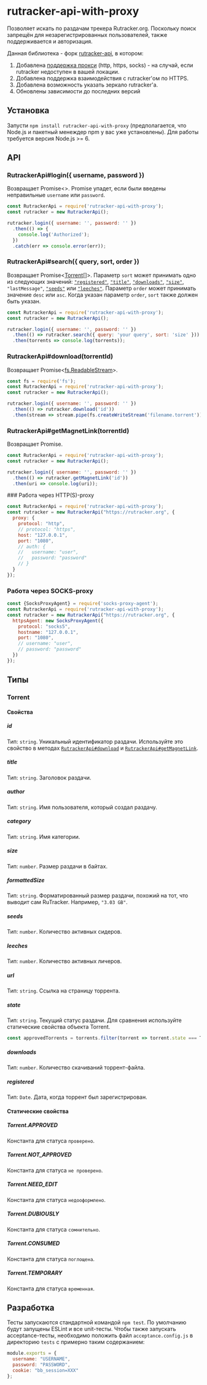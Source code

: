 # rutracker-api-with-proxy
Позволяет искать по раздачам трекера Rutracker.org. Поскольку поиск запрещён для незарегистрированных пользователей, также поддерживаетcя и авторизация.

Данная библиотека - форк [rutracker-api](https://www.npmjs.com/package/rutracker-api), в котором:
1. Добавлена [поддержка прокси](#proxy) (http, https, socks) - на случай, если rutracker недоступен в вашей локации.
2. Добавлена поддержка взаимодействия с rutracker'ом по HTTPS.
3. Добавлена возможность указать зеркало rutracker'а.
4. Обновлены зависимости до последних версий

## Установка
Запусти ```npm install rutracker-api-with-proxy``` (предполагается, что Node.js и пакетный менеждер npm у вас уже установлены). Для работы требуется версия Node.js >= 6.

## API

### RutrackerApi#login({ username, password })
Возвращает Promise<>. Promise упадет, если были введены неправильные `username` или `password`.

```js
const RutrackerApi = require('rutracker-api-with-proxy');
const rutracker = new RutrackerApi();

rutracker.login({ username: '', password: '' })
  .then(() => {
    console.log('Authorized');
  })
  .catch(err => console.error(err));
```

### RutrackerApi#search({ query, sort, order })
Возвращает Promise<[Torrent](#torrent)[]>. Параметр `sort` может принимать одно из следующих значений: [`"registered"`](#registered), [`"title"`](#title), [`"downloads"`](#downloads), [`"size"`](#size), `"lastMessage"`, [`"seeds"`](#seeds) или [`"leeches"`](#leeches). Параметр `order` может принимать значение `desc` или `asc`. Когда указан параметр `order`, `sort` также должен быть указан.

```js
const RutrackerApi = require('rutracker-api-with-proxy');
const rutracker = new RutrackerApi();

rutracker.login({ username: '', password: '' })
  .then(() => rutracker.search({ query: 'your query', sort: 'size' }))
  .then(torrents => console.log(torrents));
```

### RutrackerApi#download(torrentId)
Возвращает Promise<[fs.ReadableStream](https://nodejs.org/api/stream.html#stream_readable_streams)>.

```js
const fs = require('fs');
const RutrackerApi = require('rutracker-api-with-proxy');
const rutracker = new RutrackerApi();

rutracker.login({ username: '', password: '' })
  .then(() => rutracker.download('id'))
  .then(stream => stream.pipe(fs.createWriteStream('filename.torrent')));
```

### RutrackerApi#getMagnetLink(torrentId)
Возвращает Promise<string>.

```js
const RutrackerApi = require('rutracker-api-with-proxy');
const rutracker = new RutrackerApi();

rutracker.login({ username: '', password: '' })
  .then(() => rutracker.getMagnetLink('id'))
  .then(uri => console.log(uri));
```

<a name="proxy"/>
### Работа через HTTP(S)-proxy

```js
const RutrackerApi = require('rutracker-api-with-proxy');
const rutracker = new RutrackerApi("https://rutracker.org", {
  proxy: {
    protocol: "http",
    // protocol: "https",
    host: "127.0.0.1",
    port: "1080",
    // auth: {
    //   username: "user",
    //   password: "password"
    // }
  }
});
```

### Работа через SOCKS-proxy

```js
const {SocksProxyAgent} = require('socks-proxy-agent');
const RutrackerApi = require('rutracker-api-with-proxy');
const rutracker = new RutrackerApi("https://rutracker.org", {
  httpsAgent: new SocksProxyAgent({
    protocol: "socks5",
    hostname: "127.0.0.1",
    port: "1080",
    // username: "user",
    // password: "password"
  })
});
```


## Типы

### Torrent

#### Свойства

##### id
Тип: `string`. Уникальный идентификатор раздачи. Используйте это свойство в методах [`RutrackerApi#download`](#rutrackerapidownloadtorrentid) и [`RutrackerApi#getMagnetLink`](#rutrackerapigetmagnetlinktorrentid).

##### title
Тип: `string`. Заголовок раздачи.

##### author
Тип: `string`. Имя пользователя, который создал раздачу.

##### category
Тип: `string`. Имя категории.

##### size
Тип: `number`. Размер раздачи в байтах.

##### formattedSize
Тип: `string`. Форматированный размер раздачи, похожий на тот, что выводит сам RuTracker. Например, `"3.03 GB"`.

##### seeds
Тип: `number`. Количество активных сидеров.

##### leeches
Тип: `number`. Количество активных личеров.

##### url
Тип: `string`. Ссылка на страницу торрента.

##### state
Тип: `string`. Текущий статус раздачи. Для сравнения используйте статические свойства объекта Torrent.
```js
const approvedTorrents = torrents.filter(torrent => torrent.state === Torrent.APPROVED);
```

##### downloads
Тип: `number`. Количество скачиваний торрент-файла.

##### registered
Тип: `Date`. Дата, когда торрент был зарегистрирован.

#### Статические свойства

##### Torrent.APPROVED
Константа для статуса `проверено`.

##### Torrent.NOT_APPROVED
Константа для статуса `не проверено`.

##### Torrent.NEED_EDIT
Константа для статуса `недооформлено`.

##### Torrent.DUBIOUSLY
Константа для статуса `сомнительно`.

##### Torrent.CONSUMED
Константа для статуса `поглощена`.

##### Torrent.TEMPORARY
Константа для статуса `временная`.

## Разработка
Тесты запускаются стандартной командой `npm test`. По умолчанию будут запущены ESLint и все unit-тесты. Чтобы также запускать acceptance-тесты, необходимо положить файл `acceptance.config.js` в директорию `tests` с примерно таким содержанием:

```js
module.exports = {
  username: "USERNAME",
  password: "PASSWORD",
  cookie: "bb_session=XXX"
};
```
